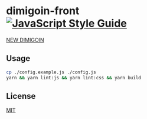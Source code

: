 # dimigoin-front [![JavaScript Style Guide](https://img.shields.io/badge/code_style-standard-brightgreen.svg)](https://standardjs.com)
[NEW DIMIGOIN](https://dimigo.in)

## Usage
```bash
cp ./config.example.js ./config.js
yarn && yarn lint:js && yarn lint:css && yarn build
```

## License
[MIT](LICENSE)
